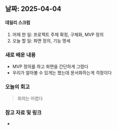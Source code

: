 ## 날짜: 2025-04-04

#### 데일리 스크럼
1. 어제 한 일: 프로젝트 주제 확정, 구체화, MVP 정의
2. 오늘 할 일: 화면 정의, 기능 명세

### 새로 배운 내용
- MVP 정의를 하고 화면을 간단하게 그렸다
- 우리가 알아볼 수 있게는 했는데 문서화하는게 걱정이다

### 오늘의 회고
> 회의는 어렵다

### 참고 자료 및 링크
- 